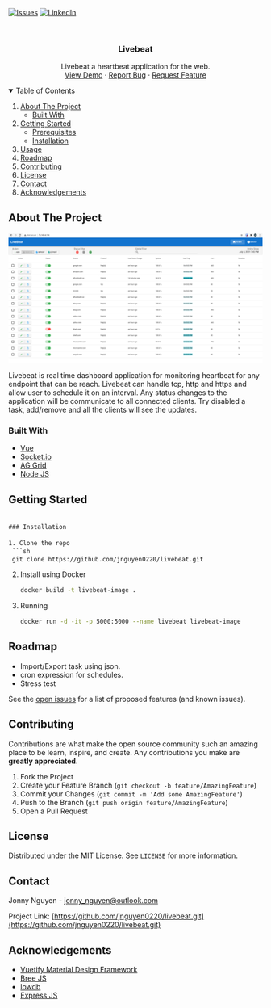 <!--
*** Thanks for checking out the Best-README-Template. If you have a suggestion
*** that would make this better, please fork the repo and create a pull request
*** or simply open an issue with the tag "enhancement".
*** Thanks again! Now go create something AMAZING! :D
-->



<!-- PROJECT SHIELDS -->
<!--
*** I'm using markdown "reference style" links for readability.
*** Reference links are enclosed in brackets [ ] instead of parentheses ( ).
*** See the bottom of this document for the declaration of the reference variables
*** for contributors-url, forks-url, etc. This is an optional, concise syntax you may use.
*** https://www.markdownguide.org/basic-syntax/#reference-style-links
-->
[![Issues][issues-shield]][issues-url]
[![LinkedIn][linkedin-shield]][linkedin-url]



<!-- PROJECT LOGO -->
<br />
<p align="center">
<!--   <a href="https://github.com/jnguyen0220/livebeat">
    <img src="images/logo.png" alt="Logo" width="80" height="80">
  </a> -->

  <h3 align="center">Livebeat</h3>

  <p align="center">
    Livebeat a heartbeat application for the web.
    <br />
    <a href="http://71.147.4.114/">View Demo</a>
    ·
    <a href="https://github.com/jnguyen0220/livebeat/issues">Report Bug</a>
    ·
    <a href="https://github.com/jnguyen0220/livebeat/issues">Request Feature</a>
  </p>
</p>



<!-- TABLE OF CONTENTS -->
<details open="open">
  <summary>Table of Contents</summary>
  <ol>
    <li>
      <a href="#about-the-project">About The Project</a>
      <ul>
        <li><a href="#built-with">Built With</a></li>
      </ul>
    </li>
    <li>
      <a href="#getting-started">Getting Started</a>
      <ul>
        <li><a href="#prerequisites">Prerequisites</a></li>
        <li><a href="#installation">Installation</a></li>
      </ul>
    </li>
    <li><a href="#usage">Usage</a></li>
    <li><a href="#roadmap">Roadmap</a></li>
    <li><a href="#contributing">Contributing</a></li>
    <li><a href="#license">License</a></li>
    <li><a href="#contact">Contact</a></li>
    <li><a href="#acknowledgements">Acknowledgements</a></li>
  </ol>
</details>



<!-- ABOUT THE PROJECT -->
## About The Project

[![Product Name Screen Shot][product-screenshot]](https://example.com)

Livebeat is real time dashboard application for monitoring heartbeat for any endpoint that can be reach. Livebeat can handle tcp, http and https and allow user to schedule it on an interval. Any status changes to the application will be communicate to all connected clients. Try disabled a task, add/remove and all the clients will see the updates.

### Built With
<!-- 
This section should list any major frameworks that you built your project using. Leave any add-ons/plugins for the acknowledgements section. Here are a few examples. -->
* [Vue](https://vuejs.org/)
* [Socket.io](https://socket.io/)
* [AG Grid](https://www.ag-grid.com/)
* [Node JS](https://nodejs.org/en/)



<!-- GETTING STARTED -->
## Getting Started

<!-- ### Prerequisites

This is an example of how to list things you need to use the software and how to install them.
* npm
  ```sh
  npm install npm@latest -g -->
  ```

### Installation

1. Clone the repo
   ```sh
   git clone https://github.com/jnguyen0220/livebeat.git
   ```
2. Install using Docker
   ```sh
   docker build -t livebeat-image .
   ```
3. Running
   ```sh
   docker run -d -it -p 5000:5000 --name livebeat livebeat-image
   ```

<!-- ROADMAP -->
## Roadmap
* Import/Export task using json.
* cron expression for schedules.
* Stress test

See the [open issues](https://github.com/jnguyen0220/livebeat/issues) for a list of proposed features (and known issues).



<!-- CONTRIBUTING -->
## Contributing

Contributions are what make the open source community such an amazing place to be learn, inspire, and create. Any contributions you make are **greatly appreciated**.

1. Fork the Project
2. Create your Feature Branch (`git checkout -b feature/AmazingFeature`)
3. Commit your Changes (`git commit -m 'Add some AmazingFeature'`)
4. Push to the Branch (`git push origin feature/AmazingFeature`)
5. Open a Pull Request



<!-- LICENSE -->
## License

Distributed under the MIT License. See `LICENSE` for more information.



<!-- CONTACT -->
## Contact

Jonny Nguyen - jonny_nguyen@outlook.com

Project Link: [https://github.com/jnguyen0220/livebeat.git](https://github.com/jnguyen0220/livebeat.git)



<!-- ACKNOWLEDGEMENTS -->
## Acknowledgements
* [Vuetify Material Design Framework](https://vuetifyjs.com/en/)
* [Bree JS](https://github.com/breejs/bree)
* [lowdb](https://github.com/typicode/lowdb)
* [Express JS](https://expressjs.com/)


<!-- MARKDOWN LINKS & IMAGES -->
<!-- https://www.markdownguide.org/basic-syntax/#reference-style-links -->
[issues-shield]: https://img.shields.io/github/issues/jnguyen0220/livebeat
[issues-url]: https://github.com/jnguyen0220/livebeat/issues
[linkedin-shield]: https://img.shields.io/badge/-LinkedIn-black.svg?style=for-the-badge&logo=linkedin&colorB=555
[linkedin-url]: https://www.linkedin.com/in/jonny-nguyen-b0b79712/
[product-screenshot]: images/screenshot.png
